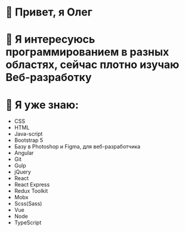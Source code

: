 # 👋 Привет, я Олег
# 👀 Я интересуюсь программированием в разных областях, сейчас плотно изучаю Веб-разработку
# 🌱 Я уже знаю:
* CSS
* HTML
* Java-script
* Bootstrap 5
* Базу в Photoshop и Figma, для веб-разработчика
* Angular
* Git
* Gulp
* jQuery
* React
* React Express
* Redux Toolkit
* Mobx
* Scss(Sass)
* Vue
* Node
* TypeScript

<!---
BariBurik/BariBurik is a ✨ special ✨ repository because its `README.md` (this file) appears on your GitHub profile.
You can click the Preview link to take a look at your changes.
--->

